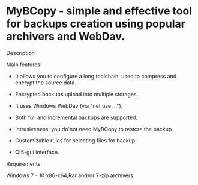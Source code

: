 # MyBCopy - simple and effective tool for backups creation using popular archivers and WebDav.

Description

Main features:

- It allows you to configure a long toolchain, used to compress and encrypt the source data.

- Encrypted backups upload into multiple storages.

- It uses Windows WebDav (via "net use ...").

- Both full and incremental backups are supported.

- Intrusiveness: you do'not need MyBCopy to restore the backup.

- Customizable rules for selecting files for backup.

- Qt5-gui interface.



Requirements:

Windows 7 - 10 x86-x64,Rar and/or 7-zip archivers.